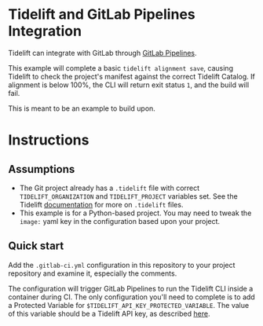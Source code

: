 # Tidelift and GitLab Pipelines Integration

Tidelift can integrate with GitLab through [GitLab Pipelines](https://docs.gitlab.com/ee/ci/pipelines/).

This example will complete a basic `tidelift alignment save`, causing Tidelift to check the project's manifest against the correct Tidelift Catalog. If alignment is below 100%, the CLI will return exit status `1`, and the build will fail.

This is meant to be an example to build upon.

# Instructions

## Assumptions

* The Git project already has a `.tidelift` file with correct `TIDELIFT_ORGANIZATION` and `TIDELIFT_PROJECT` variables set. See the Tidelift [documentation](https://docs.tidelift.com/article/92-dot-tidelift-files) for more on `.tidelift` files.
* This example is for a Python-based project. You may need to tweak the `image:` yaml key in the configuration based upon your project.


## Quick start
Add the `.gitlab-ci.yml` configuration in this repository to your project repository and examine it, especially the comments.

The configuration will trigger GitLab Pipelines to run the Tidelift CLI inside a container during CI. The only configuration you'll need to complete is to add a Protected Variable for `$TIDELIFT_API_KEY_PROTECTED_VARIABLE`. The value of this variable should be a Tidelift API key, as described [here](https://docs.tidelift.com/article/27-tracking-repositories-and-creating-api-keys).
